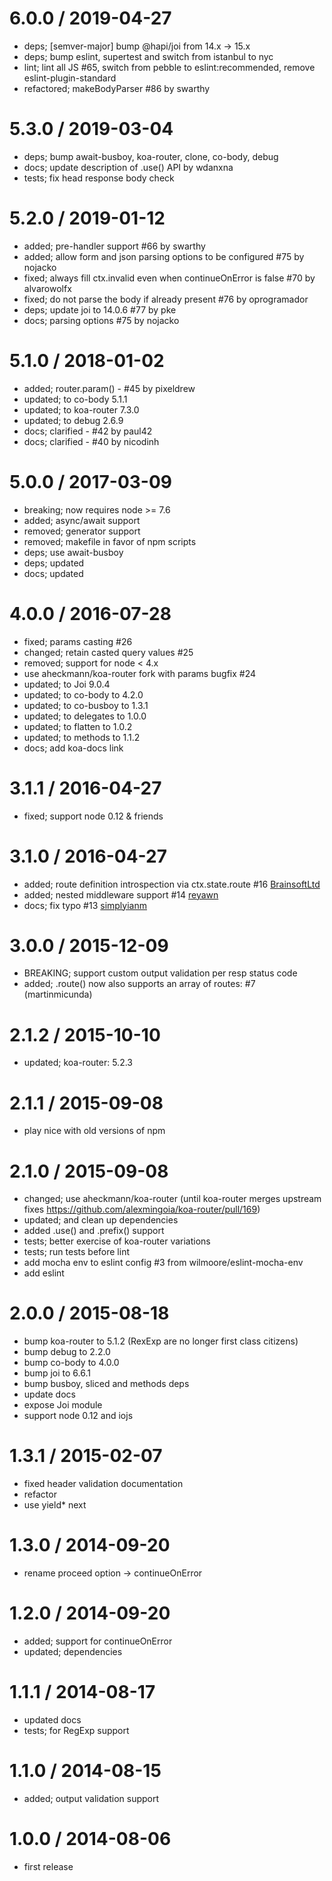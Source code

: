 
6.0.0 / 2019-04-27
==================

  * deps; [semver-major] bump @hapi/joi from 14.x -> 15.x
  * deps; bump eslint, supertest and switch from istanbul to nyc
  * lint; lint all JS #65, switch from pebble to eslint:recommended, remove eslint-plugin-standard
  * refactored; makeBodyParser #86 by swarthy

5.3.0 / 2019-03-04
==================

  * deps; bump await-busboy, koa-router, clone, co-body, debug
  * docs; update description of .use() API by wdanxna
  * tests; fix head response body check

5.2.0 / 2019-01-12
==================

 * added; pre-handler support #66 by swarthy 
 * added; allow form and json parsing options to be configured #75 by nojacko
 * fixed; always fill ctx.invalid even when continueOnError is false #70 by alvarowolfx
 * fixed; do not parse the body if already present #76 by oprogramador
 * deps; update joi to 14.0.6 #77 by pke
 * docs; parsing options #75 by nojacko

5.1.0 / 2018-01-02
==================

 * added; router.param() - #45 by pixeldrew
 * updated; to co-body 5.1.1
 * updated; to koa-router 7.3.0
 * updated; to debug 2.6.9
 * docs; clarified - #42 by paul42
 * docs; clarified - #40 by nicodinh

5.0.0 / 2017-03-09
==================

 * breaking; now requires node >= 7.6
 * added; async/await support
 * removed; generator support
 * removed; makefile in favor of npm scripts
 * deps; use await-busboy
 * deps; updated
 * docs; updated

4.0.0 / 2016-07-28
==================

 * fixed; params casting #26
 * changed; retain casted query values #25
 * removed; support for node < 4.x
 * use aheckmann/koa-router fork with params bugfix #24
 * updated; to Joi 9.0.4
 * updated; to co-body to 4.2.0
 * updated; to co-busboy to 1.3.1
 * updated; to delegates to 1.0.0
 * updated; to flatten to 1.0.2
 * updated; to methods to 1.1.2
 * docs; add koa-docs link

3.1.1 / 2016-04-27
==================

 * fixed; support node 0.12 & friends

3.1.0 / 2016-04-27
==================

 * added; route definition introspection via ctx.state.route #16 [BrainsoftLtd](https://github.com/BrainsoftLtd)
 * added; nested middleware support #14 [reyawn](https://github.com/reyawn)
 * docs; fix typo #13 [simplyianm](https://github.com/simplyianm)

3.0.0 / 2015-12-09
==================

 * BREAKING; support custom output validation per resp status code
 * added; .route() now also supports an array of routes: #7 (martinmicunda)

2.1.2 / 2015-10-10
==================

 * updated; koa-router: 5.2.3

2.1.1 / 2015-09-08
==================

 * play nice with old versions of npm

2.1.0 / 2015-09-08
==================

 * changed; use aheckmann/koa-router (until koa-router merges upstream fixes https://github.com/alexmingoia/koa-router/pull/169)
 * updated; and clean up dependencies
 * added .use() and .prefix() support
 * tests; better exercise of koa-router variations
 * tests; run tests before lint
 * add mocha env to eslint config #3 from wilmoore/eslint-mocha-env
 * add eslint

2.0.0 / 2015-08-18
==================

 * bump koa-router to 5.1.2 (RexExp are no longer first class citizens)
 * bump debug to 2.2.0
 * bump co-body to 4.0.0
 * bump joi to 6.6.1
 * bump busboy, sliced and methods deps
 * update docs
 * expose Joi module
 * support node 0.12 and iojs

1.3.1 / 2015-02-07
==================

 * fixed header validation documentation
 * refactor
 * use yield* next

1.3.0 / 2014-09-20
==================

 * rename proceed option -> continueOnError

1.2.0 / 2014-09-20
==================

 * added; support for continueOnError
 * updated; dependencies

1.1.1 / 2014-08-17
==================

 * updated docs
 * tests; for RegExp support

1.1.0 / 2014-08-15
==================

 * added; output validation support

1.0.0 / 2014-08-06
==================

 * first release
